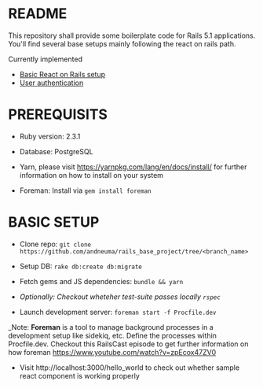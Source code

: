 # README

This repository shall provide some boilerplate code for Rails 5.1 applications. You'll find several base setups mainly following the react on rails path.

Currently implemented

- [Basic React on Rails setup](https://github.com/andneuma/rails_base_project)
- [User authentication](https://github.com/andneuma/rails_base_project/tree/user_authentication)

# PREREQUISITS

* Ruby version: 2.3.1

* Database: PostgreSQL

* Yarn, please visit https://yarnpkg.com/lang/en/docs/install/ for further information on how to install on your system

* Foreman: Install via `gem install foreman`

# BASIC SETUP

* Clone repo: `git clone https://github.com/andneuma/rails_base_project/tree/<branch_name>`

* Setup DB: `rake db:create db:migrate`

* Fetch gems and JS dependencies: `bundle && yarn`

* _Optionally: Checkout wheteher test-suite passes locally `rspec`_

* Launch development server: `foreman start -f Procfile.dev`

_Note: **Foreman** is a tool to manage background processes in a development setup like sidekiq, etc. Define the processes within Procfile.dev. Checkout this RailsCast episode to get further information on how foreman https://www.youtube.com/watch?v=zpEcox47ZV0

* Visit http://localhost:3000/hello_world to check out whether sample react component is working properly
